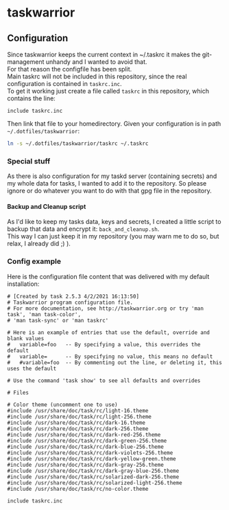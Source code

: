 # taskwarrior

## Configuration

Since taskwarrior keeps the current context in ~/.taskrc it makes the git-management unhandy and I wanted to avoid that.  
For that reason the configfile has been split.  
Main taskrc will not be included in this repository, since the real configuration is contained in `taskrc.inc`.  
To get it working just create a file called `taskrc` in this repository, which contains the line:  

```config
include taskrc.inc
```

Then link that file to your homedirectory. Given your configuration is in path `~/.dotfiles/taskwarrior`:  
```bash
ln -s ~/.dotfiles/taskwarrior/taskrc ~/.taskrc
```

### Special stuff

As there is also configuration for my taskd server (containing secrets) and my whole data for tasks, I wanted to add it to the repository. So please ignore or do whatever you want to do with that gpg file in the repository.  

#### Backup and Cleanup script

As I'd like to keep my tasks data, keys and secrets, I created a little script to backup that data and encrypt it: `back_and_cleanup.sh`.  
This way I can just keep it in my repository (you may warn me to do so, but relax, I already did ;) ).  


### Config example

Here is the configuration file content that was delivered with my default installation:

```config
# [Created by task 2.5.3 4/2/2021 16:13:50]
# Taskwarrior program configuration file.
# For more documentation, see http://taskwarrior.org or try 'man task', 'man task-color',
# 'man task-sync' or 'man taskrc'

# Here is an example of entries that use the default, override and blank values
#   variable=foo   -- By specifying a value, this overrides the default
#   variable=      -- By specifying no value, this means no default
#   #variable=foo  -- By commenting out the line, or deleting it, this uses the default

# Use the command 'task show' to see all defaults and overrides

# Files

# Color theme (uncomment one to use)
#include /usr/share/doc/task/rc/light-16.theme
#include /usr/share/doc/task/rc/light-256.theme
#include /usr/share/doc/task/rc/dark-16.theme
#include /usr/share/doc/task/rc/dark-256.theme
#include /usr/share/doc/task/rc/dark-red-256.theme
#include /usr/share/doc/task/rc/dark-green-256.theme
#include /usr/share/doc/task/rc/dark-blue-256.theme
#include /usr/share/doc/task/rc/dark-violets-256.theme
#include /usr/share/doc/task/rc/dark-yellow-green.theme
#include /usr/share/doc/task/rc/dark-gray-256.theme
#include /usr/share/doc/task/rc/dark-gray-blue-256.theme
#include /usr/share/doc/task/rc/solarized-dark-256.theme
#include /usr/share/doc/task/rc/solarized-light-256.theme
#include /usr/share/doc/task/rc/no-color.theme

include taskrc.inc
```


